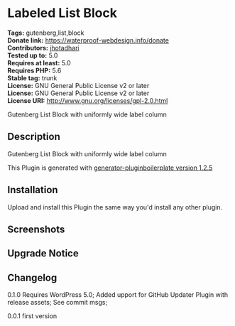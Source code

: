 # Labeled List Block #
**Tags:** gutenberg,list,block  
**Donate link:** https://waterproof-webdesign.info/donate  
**Contributors:** [jhotadhari](https://profiles.wordpress.org/jhotadhari)  
**Tested up to:** 5.0  
**Requires at least:** 5.0  
**Requires PHP:** 5.6  
**Stable tag:** trunk  
**License:** GNU General Public License v2 or later  
**License:** GNU General Public License v2 or later  
**License URI:** http://www.gnu.org/licenses/gpl-2.0.html  

Gutenberg List Block with uniformly wide label column


## Description ##

Gutenberg List Block with uniformly wide label column

This Plugin is generated with [generator-pluginboilerplate version 1.2.5](https://github.com/jhotadhari/generator-pluginboilerplate)

## Installation ##
Upload and install this Plugin the same way you'd install any other plugin.

## Screenshots ##

## Upgrade Notice ##

## Changelog ##


0.1.0
Requires WordPress 5.0; Added upport for GitHub Updater Plugin with release assets; See commit msgs;

0.0.1
first version

